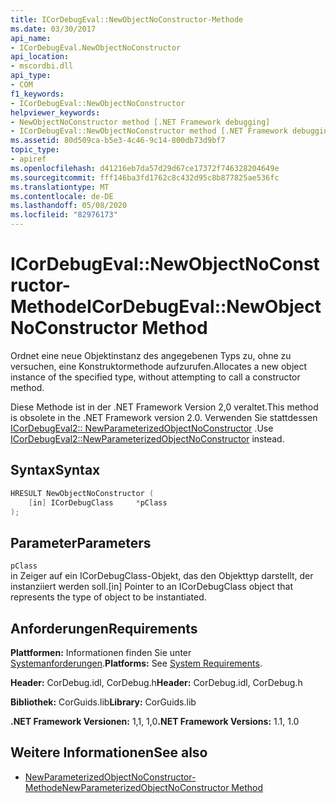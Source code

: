 ```yaml
---
title: ICorDebugEval::NewObjectNoConstructor-Methode
ms.date: 03/30/2017
api_name:
- ICorDebugEval.NewObjectNoConstructor
api_location:
- mscordbi.dll
api_type:
- COM
f1_keywords:
- ICorDebugEval::NewObjectNoConstructor
helpviewer_keywords:
- NewObjectNoConstructor method [.NET Framework debugging]
- ICorDebugEval::NewObjectNoConstructor method [.NET Framework debugging]
ms.assetid: 80d509ca-b5e3-4c46-9c14-800db73d9bf7
topic_type:
- apiref
ms.openlocfilehash: d41216eb7da57d29d67ce17372f746328204649e
ms.sourcegitcommit: fff146ba3fd1762c8c432d95c8b877825ae536fc
ms.translationtype: MT
ms.contentlocale: de-DE
ms.lasthandoff: 05/08/2020
ms.locfileid: "82976173"
---
```

# <a name="icordebugevalnewobjectnoconstructor-method"></a><span data-ttu-id="2d571-102">ICorDebugEval::NewObjectNoConstructor-Methode</span><span class="sxs-lookup"><span data-stu-id="2d571-102">ICorDebugEval::NewObjectNoConstructor Method</span></span>
<span data-ttu-id="2d571-103">Ordnet eine neue Objektinstanz des angegebenen Typs zu, ohne zu versuchen, eine Konstruktormethode aufzurufen.</span><span class="sxs-lookup"><span data-stu-id="2d571-103">Allocates a new object instance of the specified type, without attempting to call a constructor method.</span></span>  
  
 <span data-ttu-id="2d571-104">Diese Methode ist in der .NET Framework Version 2,0 veraltet.</span><span class="sxs-lookup"><span data-stu-id="2d571-104">This method is obsolete in the .NET Framework version 2.0.</span></span> <span data-ttu-id="2d571-105">Verwenden Sie stattdessen [ICorDebugEval2:: NewParameterizedObjectNoConstructor](icordebugeval2-newparameterizedobjectnoconstructor-method.md) .</span><span class="sxs-lookup"><span data-stu-id="2d571-105">Use [ICorDebugEval2::NewParameterizedObjectNoConstructor](icordebugeval2-newparameterizedobjectnoconstructor-method.md) instead.</span></span>  
  
## <a name="syntax"></a><span data-ttu-id="2d571-106">Syntax</span><span class="sxs-lookup"><span data-stu-id="2d571-106">Syntax</span></span>  
  
```cpp  
HRESULT NewObjectNoConstructor (  
    [in] ICorDebugClass     *pClass  
);  
```  
  
## <a name="parameters"></a><span data-ttu-id="2d571-107">Parameter</span><span class="sxs-lookup"><span data-stu-id="2d571-107">Parameters</span></span>  
 `pClass`  
 <span data-ttu-id="2d571-108">in Zeiger auf ein ICorDebugClass-Objekt, das den Objekttyp darstellt, der instanziiert werden soll.</span><span class="sxs-lookup"><span data-stu-id="2d571-108">[in] Pointer to an ICorDebugClass object that represents the type of object to be instantiated.</span></span>  
  
## <a name="requirements"></a><span data-ttu-id="2d571-109">Anforderungen</span><span class="sxs-lookup"><span data-stu-id="2d571-109">Requirements</span></span>  
 <span data-ttu-id="2d571-110">**Plattformen:** Informationen finden Sie unter [Systemanforderungen](../../get-started/system-requirements.md).</span><span class="sxs-lookup"><span data-stu-id="2d571-110">**Platforms:** See [System Requirements](../../get-started/system-requirements.md).</span></span>  
  
 <span data-ttu-id="2d571-111">**Header:** CorDebug.idl, CorDebug.h</span><span class="sxs-lookup"><span data-stu-id="2d571-111">**Header:** CorDebug.idl, CorDebug.h</span></span>  
  
 <span data-ttu-id="2d571-112">**Bibliothek:** CorGuids.lib</span><span class="sxs-lookup"><span data-stu-id="2d571-112">**Library:** CorGuids.lib</span></span>  
  
 <span data-ttu-id="2d571-113">**.NET Framework Versionen:** 1,1, 1,0</span><span class="sxs-lookup"><span data-stu-id="2d571-113">**.NET Framework Versions:** 1.1, 1.0</span></span>  
  
## <a name="see-also"></a><span data-ttu-id="2d571-114">Weitere Informationen</span><span class="sxs-lookup"><span data-stu-id="2d571-114">See also</span></span>

- [<span data-ttu-id="2d571-115">NewParameterizedObjectNoConstructor-Methode</span><span class="sxs-lookup"><span data-stu-id="2d571-115">NewParameterizedObjectNoConstructor Method</span></span>](icordebugeval2-newparameterizedobjectnoconstructor-method.md)

